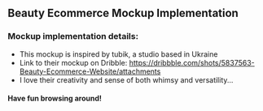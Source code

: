 ## Beauty Ecommerce Mockup Implementation

### Mockup implementation details:
  - This mockup is inspired by tubik, a studio based in Ukraine
  - Link to their mockup on Dribble: https://dribbble.com/shots/5837563-Beauty-Ecommerce-Website/attachments
  - I love their creativity and sense of both whimsy and versatility... 



#### Have fun browsing around! 
